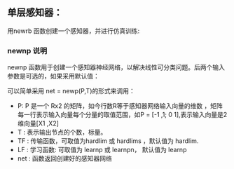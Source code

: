 ## 单层感知器：
用newrb 函数创建一个感知器，并进行仿真训练:

### newnp 说明
newnp 函数用于创建一个感知器神经网络，以解决线性可分类问题。后两个输入参数是可选的，如果采用默认值：

可以简单采用 net = newp(P,T)的形式来调用：
- P: P 是一个 Rx2 的矩阵，如今行数R等于感知器网络输入向量的维数 ，矩阵每一行表示输入向量每个分量的取值范围，如P = [-1 ,1; 0 1],表示输入向量是2维向量[X1 ,X2]
- T  : 表示输出节点的个数，标量。
- TF : 传输函数，可取值为hardlim 或 hardlims ，默认值为 hardlim.
- LF : 学习函数: 可取值为 learnp 或 learnpn， 默认值为 learnp
- net : 函数返回创建好的感知器网络

